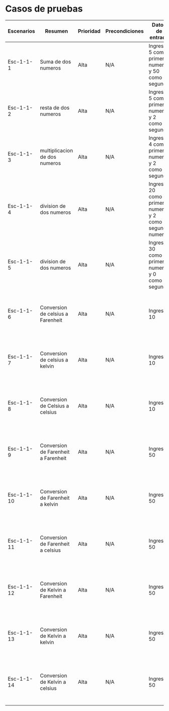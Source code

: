 # Casos de pruebas

| Escenarios | Resumen                             | Prioridad | Precondiciones | Datos de entrada                                       | Pasos                                                  | Resultado Esperado               | Resultado Obtenido               |
| ---------- | ----------------------------------- | --------- | -------------- | ------------------------------------------------------ | ------------------------------------------------------ | -------------------------------- | -------------------------------- |
| Esc-1-1-1  | Suma de dos numeros                 | Alta      | N/A            | Ingresar 5 como primer numero y 50 como segundo        | Abrir el programa y luego digitar los datos de entrada | 55                               | 55                               |
| Esc-1-1-2  | resta de dos numeros                | Alta      | N/A            | Ingresar 5 como primer numero y 2 como segundo         | Abrir el programa y luego digitar los datos de entrada | 3                                | 3                                |
| Esc-1-1-3  | multiplicacion de dos numeros       | Alta      | N/A            | Ingresar 4 como primer numero y 2 como segundo         | Abrir el programa y luego digitar los datos de entrada | 8                                | 8                                |
| Esc-1-1-4  | division de dos numeros             | Alta      | N/A            | Ingresar 20 como primer numero y 2 como segundo numero | Abrir el programa y luego digitar los datos de entrada | 10                               | 10                               |
| Esc-1-1-5  | division de dos numeros             | Alta      | N/A            | Ingresar 30 como primer numero y 0 como segundo        | Abrir el programa y luego digitar los datos de entrada | Error, no puedes dividir entre 0 | Error, no puedes dividir entre 0 |
| Esc-1-1-6  | Conversion de celsius a Farenheit   | Alta      | N/A            | Ingresar 10                                            | Abrir el programa y luego digitar los datos de entrada | 50                               | 50                               |
| Esc-1-1-7  | Conversion de celsius a kelvin      | Alta      | N/A            | Ingresar 10                                            | Abrir el programa y luego digitar los datos de entrada | 283.15                           | 283.15                           |
| Esc-1-1-8  | Conversion de Celsius a celsius     | Alta      | N/A            | Ingresar 10                                            | Abrir el programa y luego digitar los datos de entrada | 10                               | 10                               |
| Esc-1-1-9  | Conversion de Farenheit a Farenheit | Alta      | N/A            | Ingresar 50                                            | Abrir el programa y luego digitar los datos de entrada | 50                               | 50                               |
| Esc-1-1-10 | Conversion de Farenheit a kelvin    | Alta      | N/A            | Ingresar 50                                            | Abrir el programa y luego digitar los datos de entrada | 283.15                           | 283.15                           |
| Esc-1-1-11 | Conversion de Farenheit a celsius   | Alta      | N/A            | Ingresar 50                                            | Abrir el programa y luego digitar los datos de entrada | 10                               | 10                               |
| Esc-1-1-12 | Conversion de Kelvin a Farenheit    | Alta      | N/A            | Ingresar 50                                            | Abrir el programa y luego digitar los datos de entrada | -369.67                          | -369.67                          |
| Esc-1-1-13 | Conversion de Kelvin a kelvin       | Alta      | N/A            | Ingresar 50                                            | Abrir el programa y luego digitar los datos de entrada | 50                               | 50                               |
| Esc-1-1-14 | Conversion de Kelvin a celsius      | Alta      | N/A            | Ingresar 50                                            | Abrir el programa y luego digitar los datos de entrada | -223.15                          | -223.15                          |
